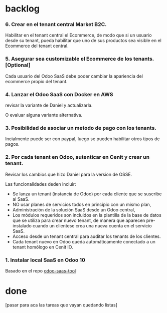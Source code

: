 # backlog

### 6. Crear en el tenant central Market B2C.

Habilitar en el tenant central el Ecommerce, de modo que si un usuario desde su tenant, pueda habilitar que uno de sus productos sea visible en el Ecommerce del tenant central. 

### 5. Asegurar sea customizable el Ecommerce de los tenants. [Optional]

Cada usuario del Odoo SaaS debe poder cambiar la apariencia del ecommerce propio del tenant.

### 4. Lanzar el Odoo SaaS con Docker en AWS

revisar la variante de Daniel y actualizarla.

O evaluar alguna variante alternativa.  

### 3. Posibilidad de asociar un metodo de pago con los tenants.

Incialmente puede ser con paypal, luego se pueden habilitar otros tipos de pagos.

### 2. Por cada tenant en Odoo, autenticar en Cenit y crear un tenant.

Revisar los cambios que hizo Daniel para la version de OSSE.

Las funcionalidades deden incluir:

* Se lanza un tenant (instancia de Odoo) por cada cliente que se suscribe al SaaS.
* NO usar planes de servicios todos en principio con un mismo plan,
* Administración de la solución SaaS desde un Odoo central,  
* Los módulos requeridos son incluidos en la plantilla de la base de datos que se utiliza para crear nuevo tenant, de manera que aparecen pre-instalado cuando un clientese crea una nueva cuenta en el servicio SaaS.
* Acceso desde un tenant central para auditar los tenants de los clientes.
* Cada tenant nuevo en Odoo queda automáticamente conectado a un tenant homólogo en Cenit IO.

### 1. Instalar local SaaS en Odoo 10

Basado en el repo [odoo-saas-tool](https://github.com/it-projects-llc/odoo-saas-tools)
 
# done

[pasar para aca las tareas que vayan quedando listas]
